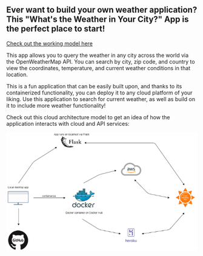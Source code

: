 ## Ever want to build your own weather application? This "What's the Weather in Your City?" App is the perfect place to start! 
  
[Check out the working model here](https://venuto-weather.herokuapp.com)  

This app allows you to query the weather in any city across the world via the OpenWeatherMap API. You can search by city, zip code, and country to view the coordinates, temperature, and current weather conditions in that location.
  
This is a fun application that can be easily built upon, and thanks to its containerized functionality, you can deploy it to any cloud platform of your liking. Use this application to search for current weather, as well as build on it to include more weather functionality!
  
Check out this cloud architecture model to get an idea of how the application interacts with cloud and API services:
  
![](images/cloud_arch3.png)
